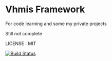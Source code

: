Vhmis Framework
===============

For code learning and some my private projects

Still not complete

LICENSE : MIT

[![Build Status](https://travis-ci.org/micti/VHMIS-Framework.svg?branch=master)](https://travis-ci.org/micti/VHMIS-Framework)
